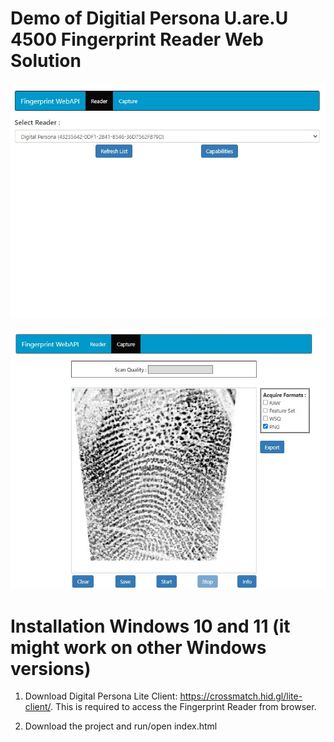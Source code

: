 # Demo of Digitial Persona U.are.U 4500 Fingerprint Reader Web Solution
![demo_image_1](digital_persona_demo_1.jpg)

![demo_image_2](digital_persona_demo_2.jpg)

# Installation Windows 10 and 11 (it might work on other Windows versions)
1. Download Digital Persona Lite Client: https://crossmatch.hid.gl/lite-client/. This is required to access the Fingerprint Reader from browser.

2. Download the project and run/open index.html